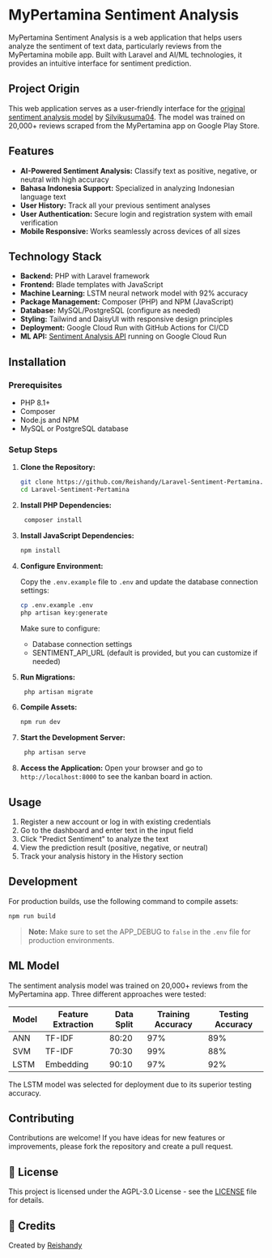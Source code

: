 # MyPertamina Sentiment Analysis

MyPertamina Sentiment Analysis is a web application that helps users analyze the sentiment of text data, particularly reviews from the MyPertamina mobile app. Built with Laravel and AI/ML technologies, it provides an intuitive interface for sentiment prediction.

## Project Origin

This web application serves as a user-friendly interface for the [original sentiment analysis model](https://github.com/Silvikusuma04/Analisis-Sentimen-Mypertamina) by [Silvikusuma04](https://github.com/Silvikusuma04/). The model was trained on 20,000+ reviews scraped from the MyPertamina app on Google Play Store.

## Features

- **AI-Powered Sentiment Analysis:** Classify text as positive, negative, or neutral with high accuracy
- **Bahasa Indonesia Support:** Specialized in analyzing Indonesian language text
- **User History:** Track all your previous sentiment analyses
- **User Authentication:** Secure login and registration system with email verification
- **Mobile Responsive:** Works seamlessly across devices of all sizes

## Technology Stack

- **Backend:** PHP with Laravel framework
- **Frontend:** Blade templates with JavaScript
- **Machine Learning:** LSTM neural network model with 92% accuracy
- **Package Management:** Composer (PHP) and NPM (JavaScript)
- **Database:** MySQL/PostgreSQL (configure as needed)
- **Styling:** Tailwind and DaisyUI with responsive design principles
- **Deployment:** Google Cloud Run with GitHub Actions for CI/CD
- **ML API:** [Sentiment Analysis API](https://sentimen-analisis-pertamina-325126223708.us-central1.run.app) running on Google Cloud Run

## Installation

### Prerequisites

- PHP 8.1+
- Composer
- Node.js and NPM
- MySQL or PostgreSQL database

### Setup Steps
1. **Clone the Repository:**

   ```bash
   git clone https://github.com/Reishandy/Laravel-Sentiment-Pertamina.git
   cd Laravel-Sentiment-Pertamina
   ```

2. **Install PHP Dependencies:**

   ```bash
    composer install
    ```

3. **Install JavaScript Dependencies:**

   ```bash
   npm install
   ```
4. **Configure Environment:**

   Copy the `.env.example` file to `.env` and update the database connection settings:

   ```bash
   cp .env.example .env
   php artisan key:generate
   ```

    Make sure to configure:
   - Database connection settings
   - SENTIMENT_API_URL (default is provided, but you can customize if needed)

5. **Run Migrations:**

   ```bash
    php artisan migrate
    ```

6. **Compile Assets:**

   ```bash
   npm run dev
   ```

7. **Start the Development Server:**

   ```bash
    php artisan serve
    ```

8. **Access the Application:**
   Open your browser and go to `http://localhost:8000` to see the kanban board in action.

## Usage
1. Register a new account or log in with existing credentials
2. Go to the dashboard and enter text in the input field
3. Click "Predict Sentiment" to analyze the text
4. View the prediction result (positive, negative, or neutral)
5. Track your analysis history in the History section

## Development
For production builds, use the following command to compile assets:

```bash
npm run build
```

> **Note:** Make sure to set the APP_DEBUG to `false` in the `.env` file for production environments.

## ML Model
The sentiment analysis model was trained on 20,000+ reviews from the MyPertamina app. Three different approaches were tested:


| Model | Feature Extraction | Data Split | Training Accuracy | Testing Accuracy |
| ----- | ------------------ | ---------- | ----------------- | ---------------- |
| ANN   | TF-IDF             | 80:20      | 97%               | 89%              |
| SVM   | TF-IDF             | 70:30      | 99%               | 88%              |
| LSTM  | Embedding          | 90:10      | 97%               | 92%              |


The LSTM model was selected for deployment due to its superior testing accuracy.


## Contributing

Contributions are welcome! If you have ideas for new features or improvements, please fork the repository and create a pull request.

## 📄 License

This project is licensed under the AGPL-3.0 License - see the [LICENSE](LICENSE) file for details.

## 🙏 Credits

Created by [Reishandy](https://github.com/Reishandy)
